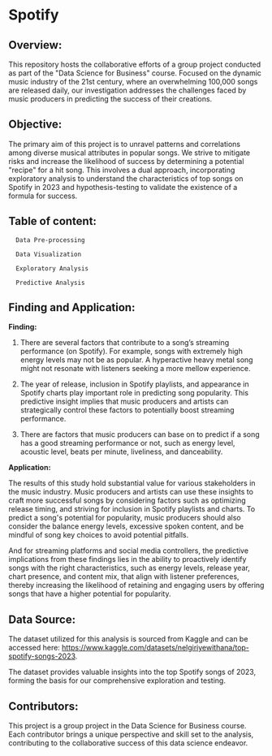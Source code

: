 # Spotify
## Overview:
This repository hosts the collaborative efforts of a group project conducted as part of the "Data Science for Business" course. Focused on the dynamic music industry of the 21st century, where an overwhelming 100,000 songs are released daily, our investigation addresses the challenges faced by music producers in predicting the success of their creations.

## Objective:
The primary aim of this project is to unravel patterns and correlations among diverse musical attributes in popular songs. We strive to mitigate risks and increase the likelihood of success by determining a potential "recipe" for a hit song. This involves a dual approach, incorporating exploratory analysis to understand the characteristics of top songs on Spotify in 2023 and hypothesis-testing to validate the existence of a formula for success.

## Table of content:

      Data Pre-processing

      Data Visualization

      Exploratory Analysis

      Predictive Analysis

## Finding and Application:

**Finding:**

1. There are several factors that contribute to a song’s streaming performance (on Spotify). For example, songs with extremely high energy levels may not be as popular. A hyperactive heavy metal song might not resonate with listeners seeking a more mellow experience.

2. The year of release, inclusion in Spotify playlists, and appearance in Spotify charts play important role in predicting song popularity. This predictive insight implies that music producers and artists can strategically control these factors to  potentially boost streaming performance.

3. There are factors that music producers can base on to predict if a song has a good streaming performance or not, such as energy level, acoustic level, beats per minute, liveliness, and danceability.


**Application:**

The results of this study hold substantial value for various stakeholders in the music industry. 
Music producers and artists can use these insights to craft more successful songs by considering factors such as optimizing release timing, and striving for inclusion in Spotify playlists and charts. To predict a song's potential for popularity, music producers should also consider the balance energy levels, excessive spoken content, and be mindful of song key choices to avoid potential pitfalls.

And for streaming platforms and social media controllers, the predictive implications from these findings lies in the ability to proactively identify songs with the right characteristics, such as energy levels, release year, chart presence, and content mix, that align with listener preferences, thereby increasing the likelihood of retaining and engaging users by offering songs that have a higher potential for popularity.


## Data Source:
The dataset utilized for this analysis is sourced from Kaggle and can be accessed here: https://www.kaggle.com/datasets/nelgiriyewithana/top-spotify-songs-2023. 

The dataset provides valuable insights into the top Spotify songs of 2023, forming the basis for our comprehensive exploration and testing.

## Contributors:
This project is a group project in the Data Science for Business course. Each contributor brings a unique perspective and skill set to the analysis, contributing to the collaborative success of this data science endeavor.

